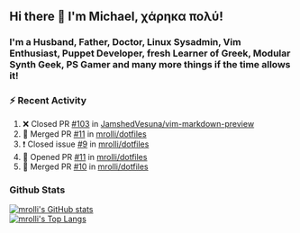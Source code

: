## Hi there 👋 I'm Michael, χάρηκα πολύ!

<!--
**mrolli/mrolli** is a ✨ _special_ ✨ repository because its `README.md` (this file) appears on your GitHub profile.

Here are some ideas to get you started:

- 🔭 I’m currently working on ...
- 🌱 I’m currently learning ...
- 👯 I’m looking to collaborate on ...
- 🤔 I’m looking for help with ...
- 💬 Ask me about ...
- 📫 How to reach me: ...
- 😄 Pronouns: ...
- ⚡ Fun fact: ...
-->

### I'm a Husband, Father, Doctor, Linux Sysadmin, Vim Enthusiast, Puppet Developer, fresh Learner of Greek, Modular Synth Geek, PS Gamer and many more things if the time allows it!

### :zap: Recent Activity

<!--START_SECTION:activity-->
1. ❌ Closed PR [#103](https://github.com/JamshedVesuna/vim-markdown-preview/pull/103) in [JamshedVesuna/vim-markdown-preview](https://github.com/JamshedVesuna/vim-markdown-preview)
2. 🎉 Merged PR [#11](https://github.com/mrolli/dotfiles/pull/11) in [mrolli/dotfiles](https://github.com/mrolli/dotfiles)
3. ❗️ Closed issue [#9](https://github.com/mrolli/dotfiles/issues/9) in [mrolli/dotfiles](https://github.com/mrolli/dotfiles)
4. 💪 Opened PR [#11](https://github.com/mrolli/dotfiles/pull/11) in [mrolli/dotfiles](https://github.com/mrolli/dotfiles)
5. 🎉 Merged PR [#10](https://github.com/mrolli/dotfiles/pull/10) in [mrolli/dotfiles](https://github.com/mrolli/dotfiles)
<!--END_SECTION:activity-->

### Github Stats
[![mrolli's GitHub stats](https://github-readme-stats.vercel.app/api?username=mrolli&count_private=true&show_icons=true&theme=onedark)](https://github.com/anuraghazra/github-readme-stats)  
[![mrolli's Top Langs](https://github-readme-stats.vercel.app/api/top-langs/?username=mrolli&count_private=true&theme=onedark&hide=c%2B%2B,c,html,cmake,makefile&layout=compact)](https://github.com/anuraghazra/github-readme-stats)
